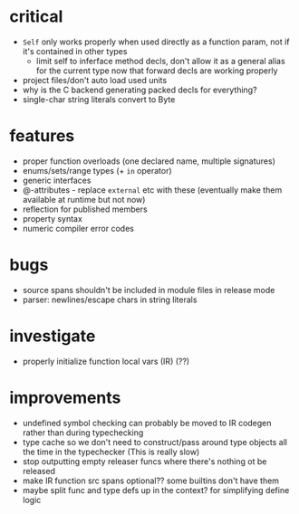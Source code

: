# critical
* `Self` only works properly when used directly as a function param, not if it's contained in other types
  * limit self to inferface method decls, don't allow it as a general alias for the current type now that forward
    decls are working properly
* project files/don't auto load used units
* why is the C backend generating packed decls for everything?
* single-char string literals convert to Byte

# features
* proper function overloads (one declared name, multiple signatures)
* enums/sets/range types (+ `in` operator)
* generic interfaces
* @-attributes - replace `external` etc with these (eventually make them available at runtime but not now)
* reflection for published members
* property syntax
* numeric compiler error codes

# bugs
* source spans shouldn't be included in module files in release mode
* parser: newlines/escape chars in string literals

# investigate
* properly initialize function local vars (IR) (??)

# improvements
* undefined symbol checking can probably be moved to IR codegen rather than during typechecking 
* type cache so we don't need to construct/pass around type objects all the time in the typechecker (This is really slow)
* stop outputting empty releaser funcs where there's nothing ot be released
* make IR function src spans optional?? some builtins don't have them
* maybe split func and type defs up in the context? for simplifying define logic
